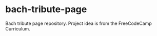 # bach-tribute-page
Bach tribute page repository.
Project idea is from the FreeCodeCamp Curriculum.
